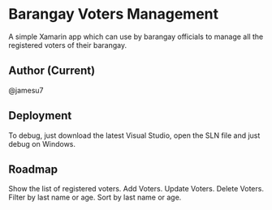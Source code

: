 
# Barangay Voters Management

A simple Xamarin app which can use by  barangay officials to manage all the registered voters of their barangay.




## Author (Current)
@jamesu7

## Deployment
To debug, just download the latest Visual Studio, open the SLN file and just debug on Windows.

## Roadmap
Show the list of registered voters.
Add Voters.
Update Voters.
Delete Voters.
Filter by last name or age.
Sort by last name or age.
